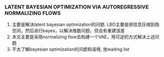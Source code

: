 ### LATENT BAYESIAN OPTIMIZATION VIA AUTOREGRESSIVE NORMALIZING FLOWS
1. 主要是解决latent bayesian optimization的问题. LBO主要是把信息压缩到隐空间，然后进行bayes，以解决维数问题。但会有重建误差
2. 本文主要是采用normalizing flow去构建一个VAE，用可逆的方式解决上述问题
3. 不太了解bayesian optimization的问题和语境, 放waiting list